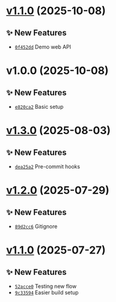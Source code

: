 # [v1.1.0](https://github.com/fredrkl/openAPI-demo/compare/v1.0.0...v1.1.0) (2025-10-08)

## ✨ New Features
- [`0f452dd`](https://github.com/fredrkl/openAPI-demo/commit/0f452dd)  Demo web API

# v1.0.0 (2025-10-08)

## ✨ New Features
- [`e820ca2`](https://github.com/fredrkl/openAPI-demo/commit/e820ca2)  Basic setup

# [v1.3.0](https://github.com/fredrkl/template-base/compare/v1.2.0...v1.3.0) (2025-08-03)

## ✨ New Features
- [`dea25a2`](https://github.com/fredrkl/template-base/commit/dea25a2)  Pre-commit hooks

# [v1.2.0](https://github.com/fredrkl/template-base/compare/v1.1.0...v1.2.0) (2025-07-29)

## ✨ New Features
- [`89d2cc6`](https://github.com/fredrkl/template-base/commit/89d2cc6)  Gitignore

# [v1.1.0](https://github.com/fredrkl/template-base/compare/v1.0.0...v1.1.0) (2025-07-27)

## ✨ New Features
- [`52acce0`](https://github.com/fredrkl/template-base/commit/52acce0)  Testing new flow 
- [`9c33594`](https://github.com/fredrkl/template-base/commit/9c33594)  Easier build setup
